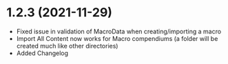 # 1.2.3 (2021-11-29)
- Fixed issue in validation of MacroData when creating/importing a macro
- Import All Content now works for Macro compendiums (a folder will be created much like other directories)
- Added Changelog